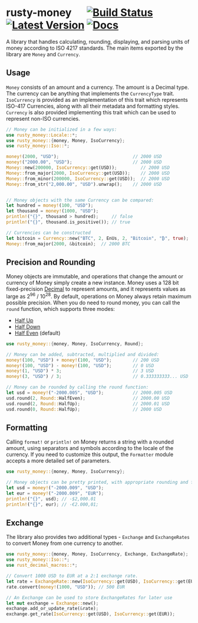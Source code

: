 # rusty-money &emsp; [![Build Status]][travis] [![Latest Version]][crates.io] [![Docs]][docs.rs]

[Build Status]: https://travis-ci.com/varunsrin/rusty_money.svg?branch=master
[travis]: https://travis-ci.com/varunsrin/rusty_money
[Latest Version]: https://img.shields.io/crates/v/rusty-money.svg
[crates.io]: https://crates.io/crates/rusty-money
[Docs]: https://docs.rs/rusty-money/badge.svg
[docs.rs]: https://docs.rs/rusty-money

A library that handles calculating, rounding, displaying, and parsing units of money according
to ISO 4217 standards. The main items exported by the library are `Money` and `Currency`.

## Usage

`Money` consists of an amount and a currency. The amount is a Decimal type. The currency can be anything that 
implements the `CurrencyType` trait. `IsoCurrency` is provided as an implementation of this trait which represents
ISO-417 Currencies, along with all their metadata and formatting styles. `Currency` is also provided implementing this 
trait which can be used to represent non-ISO currencies.

```rust
// Money can be initialized in a few ways:
use rusty_money::Locale::*;
use rusty_money::{money, Money, IsoCurrency};
use rusty_money::Iso::*;

money!(2000, "USD");                            // 2000 USD
money!("2000.00", "USD");                       // 2000 USD
Money::new(200000, IsoCurrency::get(USD));         // 2000 USD
Money::from_major(2000, IsoCurrency::get(USD));    // 2000 USD
Money::from_minor(200000, IsoCurrency::get(USD));  // 2000 USD
Money::from_str("2,000.00", "USD").unwrap();    // 2000 USD


// Money objects with the same Currency can be compared:
let hundred = money!(100, "USD");
let thousand = money!(1000, "USD");
println!("{}", thousand > hundred);     // false
println!("{}", thousand.is_positive()); // true

// Currencies can be constructed 
let bitcoin = Currency::new("BTC", 2, EnUs, 2, "Bitcoin", "₿", true);
Money::from_major(2000, &bitcoin);  // 2000 BTC
```

## Precision and Rounding

Money objects are immutable, and operations that change the amount or currency of Money simply create
a new instance. Money uses a 128 bit fixed-precision [Decimal](https://github.com/paupino/rust-decimal)
to represent amounts, and it represents values as large as 2<sup>96</sup> / 10<sup>28</sup>. By default,
operations on Money always retain maximum possible precision. When you do need to round money, you can call
 the `round` function, which  supports three modes:

* [Half Up](https://en.wikipedia.org/wiki/Rounding#Round_half_up)
* [Half Down](https://en.wikipedia.org/wiki/Rounding#Round_half_down)
* [Half Even](https://en.wikipedia.org/wiki/Rounding#Round_half_even) (default)

```rust
use rusty_money::{money, Money, IsoCurrency, Round};

// Money can be added, subtracted, multiplied and divided:
money!(100, "USD") + money!(100, "USD");        // 200 USD
money!(100, "USD") - money!(100, "USD");        // 0 USD
money!(1, "USD") * 3;                           // 3 USD
money!(3, "USD") / 3;                           // 0.333333333... USD

// Money can be rounded by calling the round function:
let usd = money!("-2000.005", "USD");           // 2000.005 USD
usd.round(2, Round::HalfEven);                  // 2000.00 USD
usd.round(2, Round::HalfUp);                    // 2000.01 USD
usd.round(0, Round::HalfUp);                    // 2000 USD
```

## Formatting

Calling `format!` or `println!` on Money returns a string with a rounded amount, using separators and symbols
according to the locale of the currency. If you need to customize this output, the `Formatter` module
accepts a more detailed set of parameters.

```rust
use rusty_money::{money, Money, IsoCurrency};

// Money objects can be pretty printed, with appropriate rounding and formatting:
let usd = money!("-2000.009", "USD");
let eur = money!("-2000.009", "EUR");
println!("{}", usd); // -$2,000.01
println!("{}", eur); // -€2.000,01;
```

## Exchange

The library also provides two additional types - `Exchange` and `ExchangeRates` to convert Money from one currency
to another.

```rust
use rusty_money::{money, Money, IsoCurrency, Exchange, ExchangeRate};
use rusty_money::Iso::*;
use rust_decimal_macros::*;

// Convert 1000 USD to EUR at a 2:1 exchange rate.
let rate = ExchangeRate::new(IsoCurrency::get(USD), IsoCurrency::get(EUR), dec!(0.5)).unwrap();
rate.convert(money!(1000, "USD")); // 500 EUR

// An Exchange can be used to store ExchangeRates for later use
let mut exchange = Exchange::new();
exchange.add_or_update_rate(&rate);
exchange.get_rate(IsoCurrency::get(USD), IsoCurrency::get(EUR));
```
